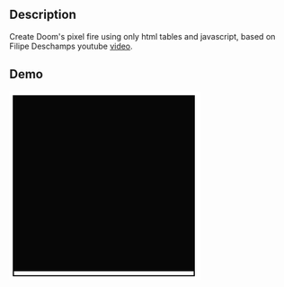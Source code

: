 ## Description

Create Doom's pixel fire using only html tables and javascript, based on Filipe Deschamps youtube [video](https://www.youtube.com/watch?v=fxm8cadCqbs).

## Demo

![Doom Fire Demo](demo/doom-fire-demo.gif)